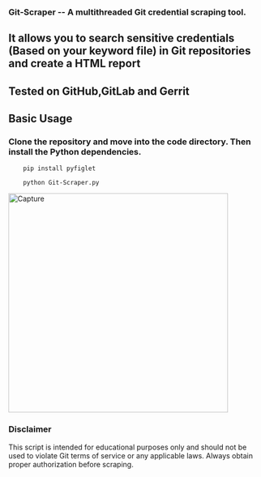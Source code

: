 ### Git-Scraper -- A multithreaded Git credential scraping tool.
## It allows you to search sensitive credentials (Based on your keyword file) in Git repositories and create a HTML report

  ## Tested on GitHub,GitLab and Gerrit


## Basic Usage

  ### Clone the repository and move into the code directory. Then install the Python dependencies.
        pip install pyfiglet

        python Git-Scraper.py

<img width="433" alt="Capture" src="https://github.com/skar4444/Git-Scraper/assets/43452298/4e3f86f4-6ca7-4050-bbee-527b5501733d">


### Disclaimer
This script is intended for educational purposes only and should not be used to violate Git terms of service or any applicable laws. Always obtain proper authorization before scraping.
